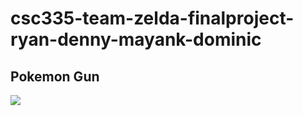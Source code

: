 # csc335-team-zelda-finalproject-ryan-denny-mayank-dominic

## Pokemon Gun

![](https://media.giphy.com/media/LqmsB2yQE2QvPNTwfu/source.gif)


